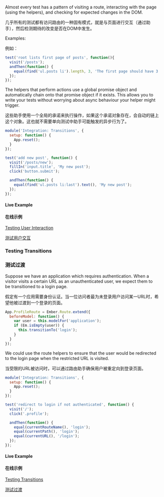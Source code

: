 Almost every test has a pattern of visiting a route, interacting with the page
(using the helpers), and checking for expected changes in the DOM.

几乎所有的测试都有访问路由的一种固有模式，就是与页面进行交互（通过助手），然后检测期待的改变是否在DOM中发生。

Examples:

例如：

```javascript
test('root lists first page of posts', function(){
  visit('/posts');
  andThen(function() {
    equal(find('ul.posts li').length, 3, 'The first page should have 3 posts');
  });
});
```

The helpers that perform actions use a global promise object and automatically
chain onto that promise object if it exists. This allows you to write your tests
without worrying about async behaviour your helper might trigger.

这些助手使用一个全局的承诺来执行操作，如果这个承诺对象存在，会自动的链上这个对象。这也就不需要单向测试中助手可能触发的异步行为了。

```javascript
module('Integration: Transitions', {
  setup: function() {
    App.reset();
  }
});

test('add new post', function() {
  visit('/posts/new');
  fillIn('input.title', 'My new post');
  click('button.submit');

  andThen(function() {
    equal(find('ul.posts li:last').text(), 'My new post');
  });
});
```

#### Live Example

#### 在线示例

<a class="jsbin-embed" href="http://jsbin.com/gokor/embed?output">Testing User 
Interaction</a>

<a class="jsbin-embed" href="http://jsbin.com/gokor/embed?output">测试用户交互</a>

### Testing Transitions

### 测试过渡

Suppose we have an application which requires authentication. When a visitor
visits a certain URL as an unauthenticated user, we expect them to be transitioned
to a login page.

假定有一个应用需要身份认证。当一位访问者最为未登录用户访问某一URL时，希望他被过渡到一个登录的页面。

```javascript
App.ProfileRoute = Ember.Route.extend({
  beforeModel: function() {
    var user = this.modelFor('application');
    if (Em.isEmpty(user)) {
      this.transitionTo('login');
    }
  }
});
```

We could use the route helpers to ensure that the user would be redirected to the login page
when the restricted URL is visited.

当受限的URL被访问时，可以通过路由助手确保用户被重定向到登录页面。

```javascript
module('Integration: Transitions', {
  setup: function() {
    App.reset();
  }
});

test('redirect to login if not authenticated', function() {
  visit('/');
  click('.profile');

  andThen(function() {
    equal(currentRouteName(), 'login');
    equal(currentPath(), 'login');
    equal(currentURL(), '/login');
  });
});
```

#### Live Example

#### 在线示例

<a class="jsbin-embed" href="http://jsbin.com/nulif/embed?output">Testing Transitions</a>

<a class="jsbin-embed" href="http://jsbin.com/nulif/embed?output">测试过渡</a>

<script src="http://static.jsbin.com/js/embed.js"></script>
